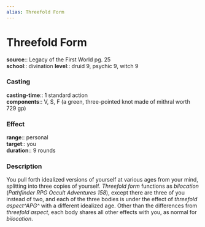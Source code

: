 ```yaml
---
alias: Threefold Form
---
```


# Threefold Form 

**source**:: Legacy of the First World pg. 25  
**school**:: divination
**level**:: druid 9, psychic 9, witch 9

### Casting 

**casting-time**:: 1 standard action  
**components**:: V, S, F (a green, three-pointed knot made of mithral worth 729 gp)

### Effect 

**range**:: personal  
**target**:: you  
**duration**:: 9 rounds

### Description 

You pull forth idealized versions of yourself at various ages from your mind, splitting into three copies of yourself. *Threefold form* functions as *bilocation* (*Pathfinder RPG Occult Adventures 158*), except there are three of you instead of two, and each of the three bodies is under the effect of *threefold aspect^APG^* with a different idealized age. Other than the differences from *threefold aspect*, each body shares all other effects with you, as normal for *bilocation*.
